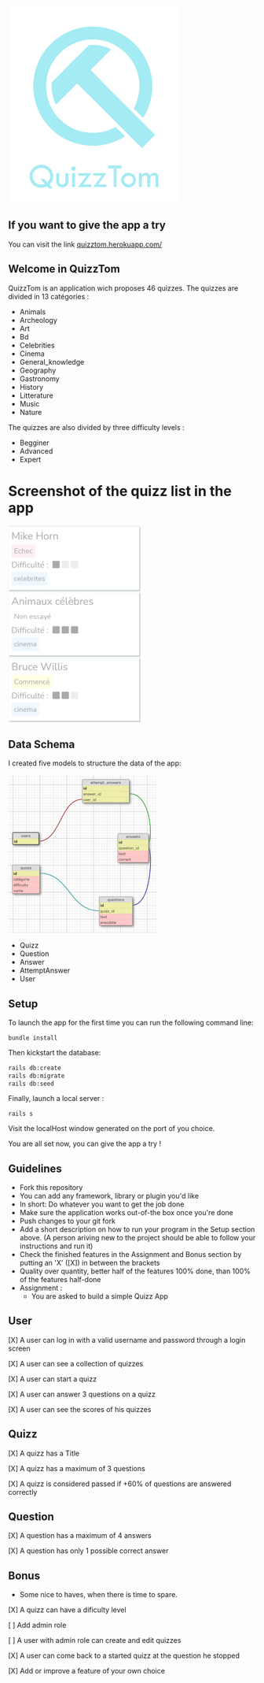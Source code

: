 ![](logoReadMeSmall.png)

## If you want to give the app a try

You can visit the link [quizztom.herokuapp.com/](https://quizztom.herokuapp.com/)

## Welcome in QuizzTom
QuizzTom is an application wich proposes 46 quizzes.
The quizzes are divided in 13 catégories :

- Animals
- Archeology
- Art
- Bd
- Celebrities
- Cinema
- General_knowledge
- Geography
- Gastronomy
- History
- Litterature
- Music
- Nature

The quizzes are also divided by three difficulty levels : 

- Begginer
- Advanced
- Expert

# Screenshot of the quizz list in the app

![](captureIndexSmall.png)


## Data Schema

I created five models to structure the data of the app:

![](dbSchemaSmall.png)

- Quizz
- Question
- Answer
- AttemptAnswer
- User

## Setup

To launch the app for the first time you can run the following command line:

```
bundle install
```

Then kickstart the database:

```
rails db:create
rails db:migrate
rails db:seed
```
Finally, launch a local server :

```
rails s
```

Visit the localHost window generated on the port of you choice.

You are all set now, you can give the app a try !

## Guidelines
- Fork this repository
- You can add any framework, library or plugin you'd like
- In short: Do whatever you want to get the job done
- Make sure the application works out-of-the box once you're done
- Push changes to your git fork
- Add a short description on how to run your program in the Setup section above. (A person ariving new to the project should be able to follow your instructions and run it)
- Check the finished features in the Assignment and Bonus section by putting an 'X' ([X]) in between the brackets
- Quality over quantity, better half of the features 100% done, than 100% of the features half-done
- Assignment :
  - You are asked to build a simple Quizz App

## User
 [X] A user can log in with a valid username and password through a login screen

 [X] A user can see a collection of quizzes

 [X] A user can start a quizz

 [X] A user can answer 3 questions on a quizz

 [X] A user can see the scores of his quizzes


## Quizz
 [X] A quizz has a Title

 [X] A quizz has a maximum of 3 questions

 [X] A quizz is considered passed if +60% of questions are answered correctly

## Question
 [X] A question has a maximum of 4 answers

 [X] A question has only 1 possible correct answer


## Bonus
- Some nice to haves, when there is time to spare.

 [X] A quizz can have a dificulty level

 [ ] Add admin role

 [ ] A user with admin role can create and edit quizzes

 [X] A user can come back to a started quizz at the question he stopped

 [X] Add or improve a feature of your own choice

